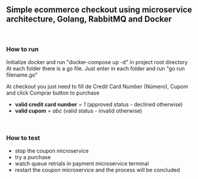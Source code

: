 ## Simple ecommerce checkout using microservice architecture, Golang, RabbitMQ and Docker
&nbsp;

### How to run
Initialize docker and run "docker-compose up -d" in project root directory
At each folder there is a go file. Just enter in each folder and run "go run filename.go"
&nbsp;

At checkout you just need to fill de Credit Card Number (Número), Cupom and click Comprar button to purchase
- **valid credit card number** = *1* (approved status - declined otherwise)
- **valid cupom** = *abc* (valid status - invalid otherwise)

&nbsp;
### How to test
- stop the coupon microservice
- try a purchase
- watch queue retrials in payment microservice terminal 
- restart the coupon microservice and the process will be concluded